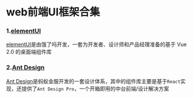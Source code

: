 # web前端UI框架合集
### 1.[elementUI](http://element-cn.eleme.io/#/zh-CN)
[elementUI](http://element-cn.eleme.io/#/zh-CN)是由饿了吗开发，一套为开发者、设计师和产品经理准备的基于 Vue 2.0 的桌面端组件库

### 2.[Ant Design](https://ant.design/index-cn)
[Ant Design](https://ant.design/index-cn)是蚂蚁金服开发的一套设计体系，其中的组件库主要是基于```React```实现，还提供了```Ant Design Pro```，一个开箱即用的中台前端/设计解决方案